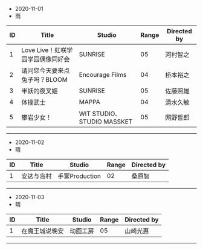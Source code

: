 - 2020-11-01
- 雨

ID|Title|Studio|Range|Directed by
---|---|---|---|---
1|Love Live！虹咲学园学园偶像同好会|SUNRISE|05|河村智之
2|请问您今天要来点兔子吗？BLOOM|Encourage Films|04|桥本裕之
3|半妖的夜叉姬|SUNRISE|05|佐藤照雄
4|体操武士|MAPPA|04|清水久敏
5|攀岩少女！|WIT STUDIO、STUDIO MASSKET|05|网野哲郎

> 
---
- 2020-11-02
- 晴

ID|Title|Studio|Range|Directed by
---|---|---|---|---
1|安达与岛村|手冢Production|02|桑原智

> 
---
- 2020-11-03
- 晴

ID|Title|Studio|Range|Directed by
---|---|---|---|---
1|在魔王城说晚安|动画工房|05|山崎光惠


> 
---
